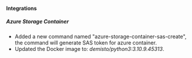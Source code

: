 
#### Integrations
##### Azure Storage Container
- Added a new command named "azure-storage-container-sas-create", the command will generate SAS token for azure container. 
- Updated the Docker image to: *demisto/python3:3.10.9.45313*.
